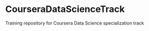 CourseraDataScienceTrack
========================

Training repository for Coursera Data Science specialization track

